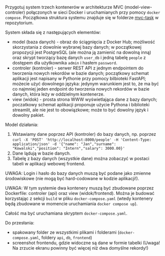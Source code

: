 Przygotuj system trzech kontenerów w architekturze MVC (model-view-controler) połączonych w sieci Docker i uruchamianych przy pomocy `docker compose`. Początkowa struktura systemu znajduje się w folderze [mvc-task](https://github.com/adrianstando/2025L-PJATK-SUML/tree/main/04-docker/mvc-task) w repozytorium.

System składa się z następujących elementów:

* model (baza danych) - obraz do ściągnięcia z Docker Hub; możliwość skorzystania z dowolnie wybranej bazy danych; w początkowej propozycji jest PostgreSQL (ale można ją zamienić na dowolną inną) oraz skrypt tworzący bazę danych `user_db` i jedną tabelę `people` z dostępem dla użytkownika `admin` i hasłem `password`.
* controler (kontroler) - serwer REST API z jednym endpointem do tworzenia nowych rekordów w bazie danych; początkowy schemat aplikacji jest napisany w Pythonie przy pomocy bilbioteki FastAPI; możecie użyć dowolnego języka: jedynym warunkiem jest to, że ma być co najmniej jeden endpoint do tworzenia nowych rekordów w bazie danych, która leży w oddzielnym kontenerze.
* view (widok) - prosta strona WWW wyświetlająca dane z bazy danych; poczatkowy schemat aplikacji proponuje użycie Pythona i biblioteki streamlit, ale nie jest to obowiązkowe; może to być dowolny język i dowolny pakiet.

Model działania:

1. Wstawiamy dane poprzez API (kontroler) do bazy danych, np. poprzez `curl -X 'POST' 'http://localhost:8000/people' -H 'Content-Type: application/json' -d '{"name": "Jan","surname": "Kowalski","position": "Intern","salary": 3000.00}'`
2. Dane lądują w bazie danych.
3. Tabelę z bazy danych (wszystkie dane) można zobaczyć w postaci tabeli w aplikacji webowej frontend.

UWAGA: Login i hasło do bazy danych muszą być podane jako zmienne środowiskowe (nie mogą być hard-codowane w kodzie aplikacji!).

UWAGA: W tym systemie dwa kontenery muszą być zbudowane poprzez Dockerfile: controler (api) oraz view (widok/frontend). Można je budować korzystając z sekcji `build` w pliku `docker-compose.yaml` (wtedy kontenery będą zbudowane w momencie uruchamiania `docker compose up`).

Całość ma być uruchamiana skryptem `docker-compose.yaml`.

Do przesłania:

* spakowany folder ze wszystkimi plikami i folderami (`docker-compose.yaml`, foldery `api`, `db`, `frontend`)
* screenshot frontendu, gdzie widoczne są dane w formie tabelki (Uwaga! Na zrzucie ekranu powinny być więcej niż dwa domyślne rekordy!)
